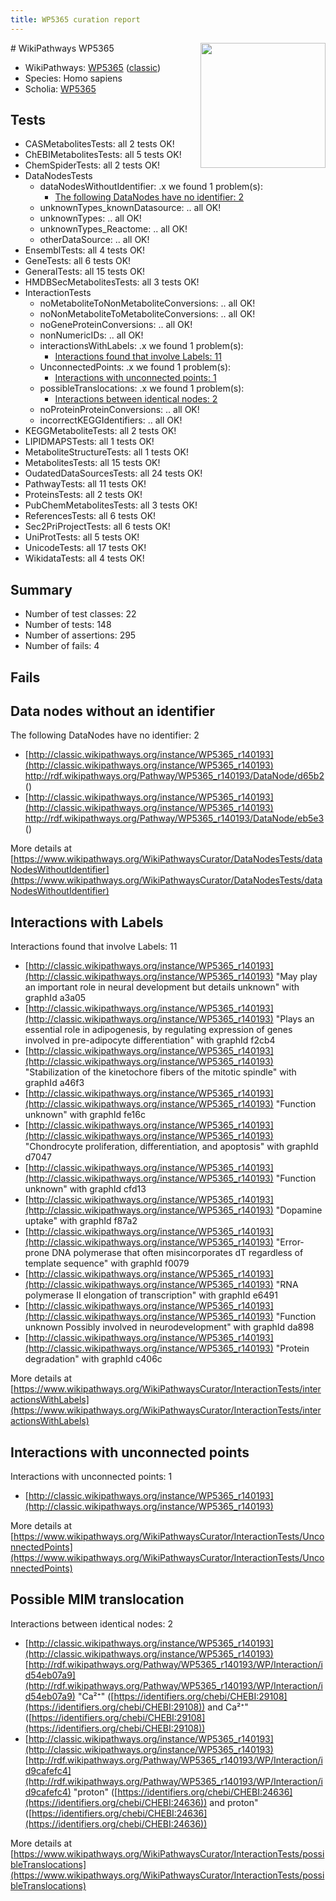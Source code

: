 ```yaml
---
title: WP5365 curation report
---
```


<img style="float: right; width: 200px" src="https://upload.wikimedia.org/wikipedia/commons/thumb/8/83/Wplogo_with_text_500.png/640px-Wplogo_with_text_500.png" />
# WikiPathways WP5365

* WikiPathways: [WP5365](https://wikipathways.org/pathways/WP5365) ([classic](https://classic.wikipathways.org/instance/WP5365))
* Species: Homo sapiens
* Scholia: [WP5365](https://scholia.toolforge.org/wikipathways/WP5365)
## Tests
* CASMetabolitesTests: all 2 tests OK!
* ChEBIMetabolitesTests: all 5 tests OK!
* ChemSpiderTests: all 2 tests OK!
* DataNodesTests
    * dataNodesWithoutIdentifier: .x we found 1 problem(s):
        * [The following DataNodes have no identifier: 2](#d2d32fa1)
    * unknownTypes_knownDatasource: .. all OK!
    * unknownTypes: .. all OK!
    * unknownTypes_Reactome: .. all OK!
    * otherDataSource: .. all OK!
* EnsemblTests: all 4 tests OK!
* GeneTests: all 6 tests OK!
* GeneralTests: all 15 tests OK!
* HMDBSecMetabolitesTests: all 3 tests OK!
* InteractionTests
    * noMetaboliteToNonMetaboliteConversions: .. all OK!
    * noNonMetaboliteToMetaboliteConversions: .. all OK!
    * noGeneProteinConversions: .. all OK!
    * nonNumericIDs: .. all OK!
    * interactionsWithLabels: .x we found 1 problem(s):
        * [Interactions found that involve Labels: 11](#fe97a8b9)
    * UnconnectedPoints: .x we found 1 problem(s):
        * [Interactions with unconnected points: 1](#35a61ad9)
    * possibleTranslocations: .x we found 1 problem(s):
        * [Interactions between identical nodes: 2](#1c118207)
    * noProteinProteinConversions: .. all OK!
    * incorrectKEGGIdentifiers: .. all OK!
* KEGGMetaboliteTests: all 2 tests OK!
* LIPIDMAPSTests: all 1 tests OK!
* MetaboliteStructureTests: all 1 tests OK!
* MetabolitesTests: all 15 tests OK!
* OudatedDataSourcesTests: all 24 tests OK!
* PathwayTests: all 11 tests OK!
* ProteinsTests: all 2 tests OK!
* PubChemMetabolitesTests: all 3 tests OK!
* ReferencesTests: all 6 tests OK!
* Sec2PriProjectTests: all 6 tests OK!
* UniProtTests: all 5 tests OK!
* UnicodeTests: all 17 tests OK!
* WikidataTests: all 4 tests OK!


## Summary

* Number of test classes: 22
* Number of tests: 148
* Number of assertions: 295
* Number of fails: 4

## Fails

<a name="d2d32fa1" />

## Data nodes without an identifier

The following DataNodes have no identifier: 2

* [http://classic.wikipathways.org/instance/WP5365_r140193](http://classic.wikipathways.org/instance/WP5365_r140193) http://rdf.wikipathways.org/Pathway/WP5365_r140193/DataNode/d65b2 ()
* [http://classic.wikipathways.org/instance/WP5365_r140193](http://classic.wikipathways.org/instance/WP5365_r140193) http://rdf.wikipathways.org/Pathway/WP5365_r140193/DataNode/eb5e3 ()


More details at [https://www.wikipathways.org/WikiPathwaysCurator/DataNodesTests/dataNodesWithoutIdentifier](https://www.wikipathways.org/WikiPathwaysCurator/DataNodesTests/dataNodesWithoutIdentifier)

<a name="fe97a8b9" />

## Interactions with Labels

Interactions found that involve Labels: 11

* [http://classic.wikipathways.org/instance/WP5365_r140193](http://classic.wikipathways.org/instance/WP5365_r140193) "May play an important 
role in neural development
but details unknown" with graphId a3a05
* [http://classic.wikipathways.org/instance/WP5365_r140193](http://classic.wikipathways.org/instance/WP5365_r140193) "Plays an essential role in adipogenesis, 
by regulating expression of genes involved
in pre-adipocyte differentiation" with graphId f2cb4
* [http://classic.wikipathways.org/instance/WP5365_r140193](http://classic.wikipathways.org/instance/WP5365_r140193) "Stabilization of the kinetochore
fibers of the mitotic spindle" with graphId a46f3
* [http://classic.wikipathways.org/instance/WP5365_r140193](http://classic.wikipathways.org/instance/WP5365_r140193) "Function unknown" with graphId fe16c
* [http://classic.wikipathways.org/instance/WP5365_r140193](http://classic.wikipathways.org/instance/WP5365_r140193) "Chondrocyte proliferation, 
differentiation, and apoptosis" with graphId d7047
* [http://classic.wikipathways.org/instance/WP5365_r140193](http://classic.wikipathways.org/instance/WP5365_r140193) "Function unknown" with graphId cfd13
* [http://classic.wikipathways.org/instance/WP5365_r140193](http://classic.wikipathways.org/instance/WP5365_r140193) "Dopamine uptake" with graphId f87a2
* [http://classic.wikipathways.org/instance/WP5365_r140193](http://classic.wikipathways.org/instance/WP5365_r140193) "Error-prone DNA polymerase that often misincorporates
dT regardless of template sequence" with graphId f0079
* [http://classic.wikipathways.org/instance/WP5365_r140193](http://classic.wikipathways.org/instance/WP5365_r140193) "RNA polymerase II elongation of transcription" with graphId e6491
* [http://classic.wikipathways.org/instance/WP5365_r140193](http://classic.wikipathways.org/instance/WP5365_r140193) "Function unknown
Possibly involved 
in neurodevelopment" with graphId da898
* [http://classic.wikipathways.org/instance/WP5365_r140193](http://classic.wikipathways.org/instance/WP5365_r140193) "Protein degradation" with graphId c406c


More details at [https://www.wikipathways.org/WikiPathwaysCurator/InteractionTests/interactionsWithLabels](https://www.wikipathways.org/WikiPathwaysCurator/InteractionTests/interactionsWithLabels)

<a name="35a61ad9" />

## Interactions with unconnected points

Interactions with unconnected points: 1

* [http://classic.wikipathways.org/instance/WP5365_r140193](http://classic.wikipathways.org/instance/WP5365_r140193)


More details at [https://www.wikipathways.org/WikiPathwaysCurator/InteractionTests/UnconnectedPoints](https://www.wikipathways.org/WikiPathwaysCurator/InteractionTests/UnconnectedPoints)

<a name="1c118207" />

## Possible MIM translocation

Interactions between identical nodes: 2

* [http://classic.wikipathways.org/instance/WP5365_r140193](http://classic.wikipathways.org/instance/WP5365_r140193) [http://rdf.wikipathways.org/Pathway/WP5365_r140193/WP/Interaction/id54eb07a9](http://rdf.wikipathways.org/Pathway/WP5365_r140193/WP/Interaction/id54eb07a9) "Ca²⁺" ([https://identifiers.org/chebi/CHEBI:29108](https://identifiers.org/chebi/CHEBI:29108)) and 
Ca²⁺" ([https://identifiers.org/chebi/CHEBI:29108](https://identifiers.org/chebi/CHEBI:29108))
* [http://classic.wikipathways.org/instance/WP5365_r140193](http://classic.wikipathways.org/instance/WP5365_r140193) [http://rdf.wikipathways.org/Pathway/WP5365_r140193/WP/Interaction/id9cafefc4](http://rdf.wikipathways.org/Pathway/WP5365_r140193/WP/Interaction/id9cafefc4) "proton" ([https://identifiers.org/chebi/CHEBI:24636](https://identifiers.org/chebi/CHEBI:24636)) and 
proton" ([https://identifiers.org/chebi/CHEBI:24636](https://identifiers.org/chebi/CHEBI:24636))


More details at [https://www.wikipathways.org/WikiPathwaysCurator/InteractionTests/possibleTranslocations](https://www.wikipathways.org/WikiPathwaysCurator/InteractionTests/possibleTranslocations)

